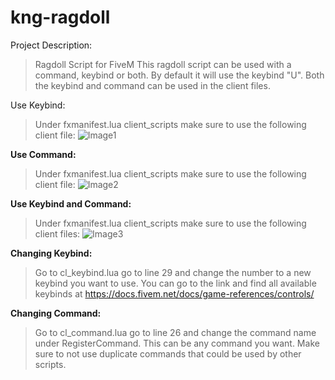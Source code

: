# kng-ragdoll
Project Description:
>Ragdoll Script for FiveM
This ragdoll script can be used with a command, keybind or both. By default it will use the keybind "U". Both the keybind and command can be used in the client files.

Use Keybind:
>Under fxmanifest.lua client_scripts make sure to use the following client file:
![Image1](https://media.discordapp.net/attachments/1047971380056043593/1081308720480391248/Screenshot_5.png)


**Use Command:**
>Under fxmanifest.lua client_scripts make sure to use the following client file:
![Image2](https://media.discordapp.net/attachments/1047971380056043593/1081308720480391248/Screenshot_5.png)


**Use Keybind and Command:**
>Under fxmanifest.lua client_scripts make sure to use the following client files:
![Image3](https://media.discordapp.net/attachments/1047971380056043593/1081308720987910285/Screenshot_7.png)


**Changing Keybind:**
>Go to cl_keybind.lua go to line 29 and change the number to a new keybind you want to use. You can go to the link and find all available keybinds at https://docs.fivem.net/docs/game-references/controls/


**Changing Command:**
>Go to cl_command.lua go to line 26 and change the command name under RegisterCommand. This can be any command you want. Make sure to not use duplicate commands that could be used by other scripts.
